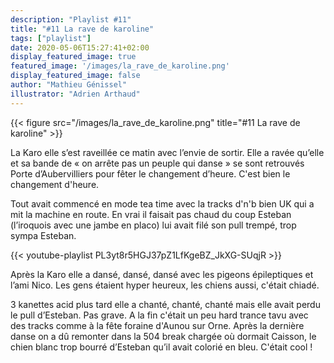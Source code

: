```yaml
---
description: "Playlist #11"
title: "#11 La rave de karoline"
tags: ["playlist"]
date: 2020-05-06T15:27:41+02:00
display_featured_image: true
featured_image: '/images/la_rave_de_karoline.png'
display_featured_image: false
author: "Mathieu Génissel" 
illustrator: "Adrien Arthaud"
---
```


{{< figure src="/images/la_rave_de_karoline.png" title="#11 La rave de karoline" >}}

La Karo elle s’est raveillée ce matin avec l’envie de sortir. Elle a ravée qu’elle et sa bande de « on arrête pas un peuple qui danse » se sont retrouvés Porte d’Aubervilliers pour fêter le changement d’heure. C'est bien le changement d'heure. 

Tout avait commencé en mode tea time avec la tracks d'n'b bien UK qui a mit la machine en route. En vrai il faisait pas chaud du coup Esteban (l’iroquois avec une jambe en placo) lui avait filé son pull trempé, trop sympa Esteban. 

{{< youtube-playlist PL3yt8r5HGJ37pZ1LfKgeBZ_JkXG-SUqjR >}}

Après la Karo elle a dansé, dansé, dansé avec les pigeons épileptiques et l’ami Nico. Les gens étaient hyper heureux, les chiens aussi, c'était chiadé. 

3 kanettes acid plus tard elle a chanté, chanté, chanté mais elle avait perdu le pull d’Esteban. Pas grave. A la fin c'était un peu hard trance tavu avec des tracks comme à la fête foraine d'Aunou sur Orne. Après la dernière danse on a dû remonter dans la 504 break chargée où dormait Caisson, le chien blanc trop bourré d’Esteban qu’il avait colorié en bleu. C'était cool !
